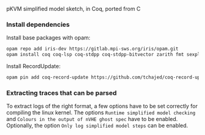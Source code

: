 pKVM simplified model sketch, in Coq, ported from C

### Install dependencies
Install base packages with opam:
```bash
opam repo add iris-dev https://gitlab.mpi-sws.org/iris/opam.git
opam install coq coq-lsp coq-stdpp coq-stdpp-bitvector zarith fmt sexplib
```

Install RecordUpdate:
```bash
opam pin add coq-record-update https://github.com/tchajed/coq-record-update.git
```

### Extracting traces that can be parsed

To extract logs of the right format, a few options have to be set correctly for compiling the linux kernel.  The options `Runtime simplified model checking` and `Colours in the output of nVHE ghost spec` have to be enabled. Optionally, the option `Only log simplified model steps` can be enabled.
